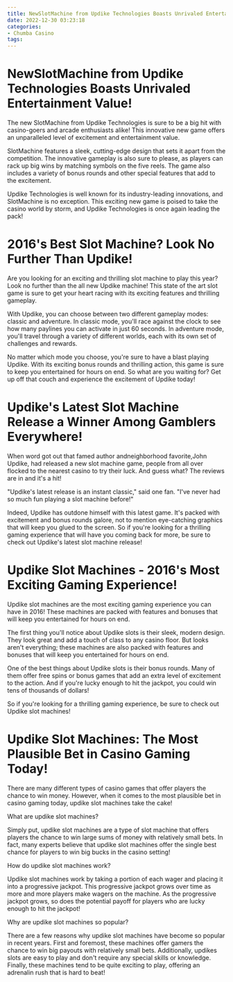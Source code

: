 ```yaml
---
title: NewSlotMachine from Updike Technologies Boasts Unrivaled Entertainment Value!
date: 2022-12-30 03:23:18
categories:
- Chumba Casino
tags:
---
```



#  NewSlotMachine from Updike Technologies Boasts Unrivaled Entertainment Value!

The new SlotMachine from Updike Technologies is sure to be a big hit with casino-goers and arcade enthusiasts alike! This innovative new game offers an unparalleled level of excitement and entertainment value.

SlotMachine features a sleek, cutting-edge design that sets it apart from the competition. The innovative gameplay is also sure to please, as players can rack up big wins by matching symbols on the five reels. The game also includes a variety of bonus rounds and other special features that add to the excitement.

Updike Technologies is well known for its industry-leading innovations, and SlotMachine is no exception. This exciting new game is poised to take the casino world by storm, and Updike Technologies is once again leading the pack!

#  2016's Best Slot Machine? Look No Further Than Updike!

Are you looking for an exciting and thrilling slot machine to play this year? Look no further than the all new Updike machine! This state of the art slot game is sure to get your heart racing with its exciting features and thrilling gameplay.

With Updike, you can choose between two different gameplay modes: classic and adventure. In classic mode, you'll race against the clock to see how many paylines you can activate in just 60 seconds. In adventure mode, you'll travel through a variety of different worlds, each with its own set of challenges and rewards.

No matter which mode you choose, you're sure to have a blast playing Updike. With its exciting bonus rounds and thrilling action, this game is sure to keep you entertained for hours on end. So what are you waiting for? Get up off that couch and experience the excitement of Updike today!

#  Updike's Latest Slot Machine Release a Winner Among Gamblers Everywhere!

When word got out that famed author andneighborhood favorite,John Updike, had released a new slot machine game, people from all over flocked to the nearest casino to try their luck. And guess what? The reviews are in and it's a hit!

"Updike's latest release is an instant classic," said one fan. "I've never had so much fun playing a slot machine before!"

Indeed, Updike has outdone himself with this latest game. It's packed with excitement and bonus rounds galore, not to mention eye-catching graphics that will keep you glued to the screen. So if you're looking for a thrilling gaming experience that will have you coming back for more, be sure to check out Updike's latest slot machine release!

#  Updike Slot Machines - 2016's Most Exciting Gaming Experience!

Updike slot machines are the most exciting gaming experience you can have in 2016! These machines are packed with features and bonuses that will keep you entertained for hours on end.

The first thing you'll notice about Updike slots is their sleek, modern design. They look great and add a touch of class to any casino floor. But looks aren't everything; these machines are also packed with features and bonuses that will keep you entertained for hours on end.

One of the best things about Updike slots is their bonus rounds. Many of them offer free spins or bonus games that add an extra level of excitement to the action. And if you're lucky enough to hit the jackpot, you could win tens of thousands of dollars!

So if you're looking for a thrilling gaming experience, be sure to check out Updike slot machines!

#  Updike Slot Machines: The Most Plausible Bet in Casino Gaming Today!

There are many different types of casino games that offer players the chance to win money. However, when it comes to the most plausible bet in casino gaming today, updike slot machines take the cake!

What are updike slot machines?

Simply put, updike slot machines are a type of slot machine that offers players the chance to win large sums of money with relatively small bets. In fact, many experts believe that updike slot machines offer the single best chance for players to win big bucks in the casino setting!

How do updike slot machines work?

Updike slot machines work by taking a portion of each wager and placing it into a progressive jackpot. This progressive jackpot grows over time as more and more players make wagers on the machine. As the progressive jackpot grows, so does the potential payoff for players who are lucky enough to hit the jackpot!

Why are updike slot machines so popular?

There are a few reasons why updike slot machines have become so popular in recent years. First and foremost, these machines offer gamers the chance to win big payouts with relatively small bets. Additionally, updikes slots are easy to play and don't require any special skills or knowledge. Finally, these machines tend to be quite exciting to play, offering an adrenalin rush that is hard to beat!
